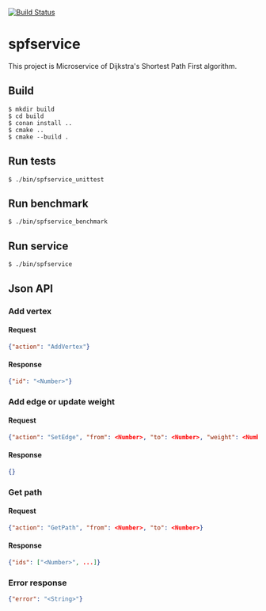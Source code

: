 [![Build Status](https://travis-ci.com/bonewell/spfservice.svg?branch=master)](https://travis-ci.com/bonewell/spfservice)

# spfservice
This project is Microservice of Dijkstra's Shortest Path First algorithm.

## Build
```Shell
$ mkdir build
$ cd build
$ conan install ..
$ cmake ..
$ cmake --build .
```

## Run tests
```Shell
$ ./bin/spfservice_unittest
```

## Run benchmark
```Shell
$ ./bin/spfservice_benchmark
```

## Run service
```Shell
$ ./bin/spfservice
```

## Json API
### Add vertex
#### Request
```Json
{"action": "AddVertex"}
```

#### Response
```Json
{"id": "<Number>"}
```

### Add edge or update weight
#### Request
```Json
{"action": "SetEdge", "from": <Number>, "to": <Number>, "weight": <Number>}
```

#### Response
```Json
{}
```

### Get path
#### Request
```Json
{"action": "GetPath", "from": <Number>, "to": <Number>}
```

#### Response
```Json
{"ids": ["<Number>", ...]}
```

### Error response
```Json
{"error": "<String>"}
```